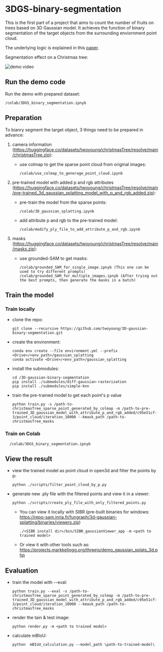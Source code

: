 # 3DGS-binary-segmentation

This is the first part of a project that aims to count the number of fruits on trees based on 3D Gaussian model. It achieves the function of binary segmentation of the target objects from the surrounding enviornment point cloud. 

The underlying logic is explained in this [paper](https://huggingface.co/datasets/twoyoung/3DGS-binary-segmentation/resolve/main/paper_2D_guided_3D_gaussian-based_binary_segmentation.pdf).

Segmentation effect on a Christmas tree:

![demo video](https://huggingface.co/datasets/twoyoung/christmasTree/resolve/main/demo.gif)

## Run the demo code
Run the demo with prepared dataset:

    /colab/3DGS_binary_segmentation.ipnyb

## Preparation
To bianry segment the target object, 3 things need to be prepared in advance:

1. camera information (https://huggingface.co/datasets/twoyoung/christmasTree/resolve/main/christmasTree.zip):

    - use colmap to get the sparse point cloud from original images:
      
          /colab/use_colmap_to_generage_point_cloud.ipynb

2. pre-trained model with added p and rgb attributes (https://huggingface.co/datasets/twoyoung/christmasTree/resolve/main/pre-trained_3d_gaussian_splatting_model_with_p_and_rgb_added.zip):

    - pre-train the model from the sparse points:
  
          /colab/3D_gaussian_splatting.ipynb

    - add attribute p and rgb to the pre-trained model:
      
          /colab/modify_ply_file_to_add_attribute_p_and_rgb.ipynb

3. masks (https://huggingface.co/datasets/twoyoung/christmasTree/resolve/main/masks.zip):

    - use grounded-SAM to get masks:
      
          /colab/grounded_SAM_for_single_image.ipnyb (This one can be used to try different prompts)
          /colab/grounded_SAM_for_multiple_images.ipnyb (After trying out the best prompts, then generate the masks in a batch)

## Train the model
### Train locally
- clone the repo:
  ```
  git clone --recursive https://github.com/twoyoung/3D-gaussian-binary-segmentation.git
  ```
- create the environment:
  ```
  conda env create --file environment.yml --prefix <Drive>/<env_path>/gaussian_splatting
  conda activate <Drive>/<env_path>/gaussian_splatting
  ```
- install the submodules:
  ```
  cd /3D-gaussian-binary-segmentation
  pip install ./submodules/diff-gaussian-rasterization
  pip install ./submodules/simple-knn
  ```
- train the pre-trained model to get each point's p value
  ```
  python train.py -s /path-to-christmasTree_sparse_point_generated_by_colmap -m /path-to-pre-trained_3D_gaussian_model_with_attribute_p_and_rgb_added/c95e51cf-3/point_cloud/iteration_10000 --kmask_path /path-to-christmasTree_masks
  ```
### Train on Colab

      /colab/3DGS_binary_segmentation.ipnyb

## View the result
- view the trained model as point cloud in open3d and filter the points by p:
  ```
  python ./scripts/filter_point_cloud_by_p.py
  ```
- generate new .ply file with the filtered points and view it in a viewer:
  ```
  python ./scripts/create_ply_file_with_only_filtered_points.py
  ```
  - You can view it locally with SIBR (pre-built binaries for windows: https://repo-sam.inria.fr/fungraph/3d-gaussian-splatting/binaries/viewers.zip)
      ```
      ./<SIBR install dir>/bin/SIBR_gaussianViewer_app -m <path to trained model>
      ```
  - Or view it with other tools such as: https://projects.markkellogg.org/threejs/demo_gaussian_splats_3d.php
  
## Evaluation
- train the model with --eval:
  ```
  python train.py --eval -s /path-to-christmasTree_sparse_point_generated_by_colmap -m /path-to-pre-trained_3D_gaussian_model_with_attribute_p_and_rgb_added/c95e51cf-3/point_cloud/iteration_10000 --kmask_path /path-to-christmasTree_masks
  ```
- render the tain & test image:
  ```
  python render.py -m <path to trained model>
  ```
- calculate mBIoU:
  ```
  python  mBIoU_calculation.py --model_path \path-to-trained-model\
  ```
  
